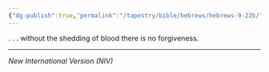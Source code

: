 ```yaml
---
{"dg-publish":true,"permalink":"/tapestry/bible/hebrews/hebrews-9-22b/","title":"Hebrews 9:22b","tags":["bible-verse","bible-verse"],"dgHomeLink":true,"dgShowLocalGraph":true,"dgEnableSearch":true}
---
```



. . . without the shedding of blood there is no forgiveness.

---
*New International Version (NIV)*